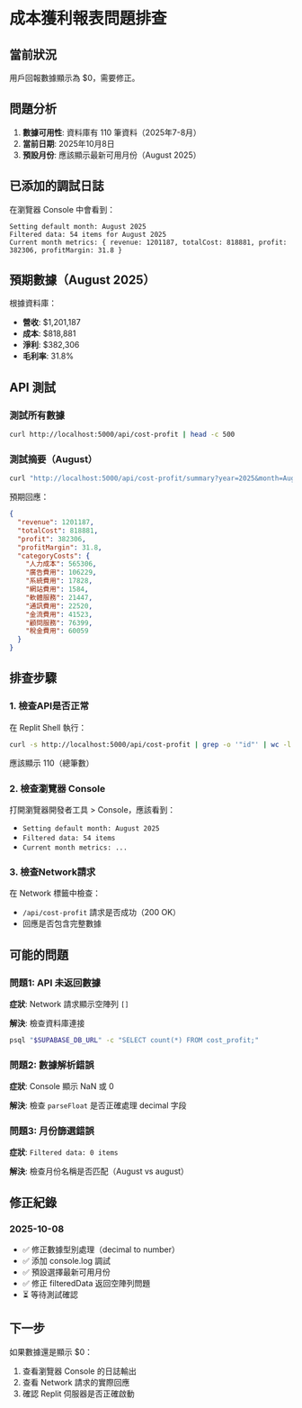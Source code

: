 # 成本獲利報表問題排查

## 當前狀況

用戶回報數據顯示為 $0，需要修正。

## 問題分析

1. **數據可用性**: 資料庫有 110 筆資料（2025年7-8月）
2. **當前日期**: 2025年10月8日
3. **預設月份**: 應該顯示最新可用月份（August 2025）

## 已添加的調試日誌

在瀏覽器 Console 中會看到：
```
Setting default month: August 2025
Filtered data: 54 items for August 2025
Current month metrics: { revenue: 1201187, totalCost: 818881, profit: 382306, profitMargin: 31.8 }
```

## 預期數據（August 2025）

根據資料庫：
- **營收**: $1,201,187
- **成本**: $818,881
- **淨利**: $382,306
- **毛利率**: 31.8%

## API 測試

### 測試所有數據
```bash
curl http://localhost:5000/api/cost-profit | head -c 500
```

### 測試摘要（August）
```bash
curl "http://localhost:5000/api/cost-profit/summary?year=2025&month=August"
```

預期回應：
```json
{
  "revenue": 1201187,
  "totalCost": 818881,
  "profit": 382306,
  "profitMargin": 31.8,
  "categoryCosts": {
    "人力成本": 565306,
    "廣告費用": 106229,
    "系統費用": 17828,
    "網站費用": 1584,
    "軟體服務": 21447,
    "通訊費用": 22520,
    "金流費用": 41523,
    "顧問服務": 76399,
    "稅金費用": 60059
  }
}
```

## 排查步驟

### 1. 檢查API是否正常
在 Replit Shell 執行：
```bash
curl -s http://localhost:5000/api/cost-profit | grep -o '"id"' | wc -l
```
應該顯示 110（總筆數）

### 2. 檢查瀏覽器 Console
打開瀏覽器開發者工具 > Console，應該看到：
- `Setting default month: August 2025`
- `Filtered data: 54 items`
- `Current month metrics: ...`

### 3. 檢查Network請求
在 Network 標籤中檢查：
- `/api/cost-profit` 請求是否成功（200 OK）
- 回應是否包含完整數據

## 可能的問題

### 問題1: API 未返回數據
**症狀**: Network 請求顯示空陣列 `[]`

**解決**: 檢查資料庫連接
```bash
psql "$SUPABASE_DB_URL" -c "SELECT count(*) FROM cost_profit;"
```

### 問題2: 數據解析錯誤
**症狀**: Console 顯示 NaN 或 0

**解決**: 檢查 `parseFloat` 是否正確處理 decimal 字段

### 問題3: 月份篩選錯誤
**症狀**: `Filtered data: 0 items`

**解決**: 檢查月份名稱是否匹配（August vs august）

## 修正紀錄

### 2025-10-08
- ✅ 修正數據型別處理（decimal to number）
- ✅ 添加 console.log 調試
- ✅ 預設選擇最新可用月份
- ✅ 修正 filteredData 返回空陣列問題
- ⏳ 等待測試確認

## 下一步

如果數據還是顯示 $0：
1. 查看瀏覽器 Console 的日誌輸出
2. 查看 Network 請求的實際回應
3. 確認 Replit 伺服器是否正確啟動
